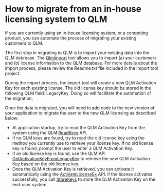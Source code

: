 # How to migrate from an in-house licensing system to QLM

If you are currently using an in-house licensing system, or a competing product, you can automate the process of migrating your existing customers to QLM.

The first step in migrating to QLM is to import your existing data into the QLM database. The [QlmImport](https://support.soraco.co/hc/en-us/articles/115000054803-Import-your-existing-data-into-QLM) tool allows you to import (a) your customers and (b) license information to the QLM database. For more details about the import process, please review the Readme.txt file included in the import tool project.

During the import process, the import tool will create a new QLM Activation Key for each existing license. The old license key should be stored in the following QLM field: LegacyKey. Doing so will facilitate the automation of the migration.

Once the data is migrated, you will need to add code to the new version of your application to migrate the user to the new QLM licensing as described below:

* At application startup, try to read the QLM Activation Key from the system using the QLM [ReadKeys](https://support.soraco.co/hc/en-us/articles/207296736-QlmLicense-ReadKeys) API.
* If no QLM keys are found, try to read the old license key using the method you currently use to retrieve your license key. If no old license key is found, prompt the user to enter a QLM Activation Key.
* If an old license key is found, use the QLM API [GetActivationKeyFromLegacyKey](https://soraco.readme.io/reference/getactivationkeyfromlegacykey) to retrieve the new QLM Activation Key based on the old license key.
* Once the QLM Activation Key is retrieved, you can activate it automatically using the [ActivateLicenseEx](https://support.soraco.co/hc/en-us/articles/207610003-QlmLicense-ActivateLicenseEx) API. If the license activates successfully, you call [StoreKeys](https://support.soraco.co/hc/en-us/articles/207611633-QlmLicense-StoreKeys) to store the QLM Activation Key on the end-user system.
